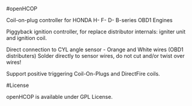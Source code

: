 #openHCOP

Coil-on-plug controller for HONDA H- F- D- B-series OBD1 Engines

Piggyback ignition controller, for replace distributor internals: igniter unit
and ignition coil.

Direct connection to CYL angle sensor - Orange and White wires (OBD1 distributers)
Solder directly to sensor wires, do not cut and/or twist over wires!

Support positive triggering Coil-On-Plugs and DirectFire coils.

#License

openHCOP is available under GPL License.
